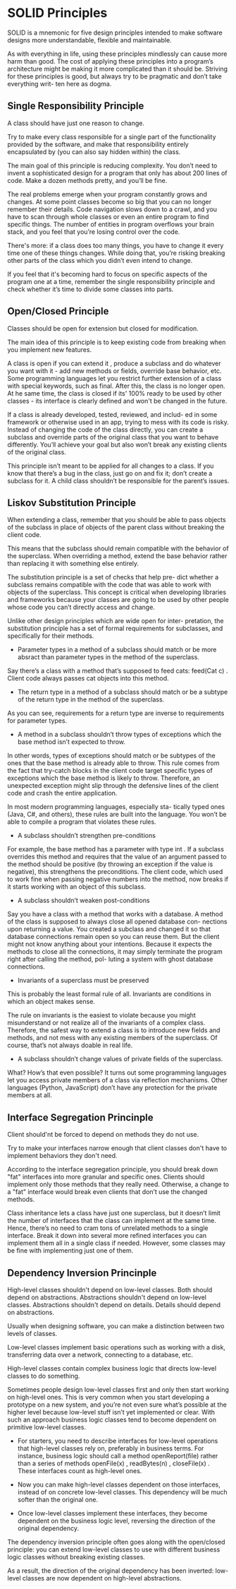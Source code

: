 # SOLID Principles

SOLID is a mnemonic for five design principles intended to make software designs more understandable, flexible and maintainable.

As with everything in life, using these principles mindlessly can cause more harm than good. The cost of applying these principles into a program’s architecture might be making it more complicated than it should be. Striving for these principles is good, but always try to be pragmatic and don’t take everything writ- ten here as dogma.

## Single Responsibility Principle

A class should have just one reason to change.

Try to make every class responsible for a single part of the functionality provided by the software, and make that responsibility entirely encapsulated by (you can also say hidden within) the class.

The main goal of this principle is reducing complexity. You don’t need to invent a sophisticated design for a program that only has about 200 lines of code. Make a dozen methods pretty, and you’ll be fine.

The real problems emerge when your program constantly grows and changes. At some point classes become so big that you can no longer remember their details. Code navigation slows down to a crawl, and you have to scan through whole classes or even an entire program to find specific things. The number of entities in program overflows your brain stack, and you feel that you’re losing control over the code.


There's more: if a class does too many things, you have to change it every time one of these things changes. While doing that, you’re risking breaking other parts of the class which you didn’t even intend to change.

If you feel that it's becoming hard to focus on specific aspects of the program one at a time, remember the single responsibility principle and check whether it’s time to divide some classes into parts.

## Open/Closed Principle

Classes should be open for extension but closed for modification.

The main idea of this principle is to keep existing code from breaking when you implement new features.

A class is open if you can extend it , produce a subclass and do whatever you want with it - add new methods or fields,
override base behavior, etc. Some programming languages let you restrict further extension of a class with special keywords, such as final. After this, the class is no longer open. At he same time, the class is closed if its' 100% ready to be used by other classes - its interface is clearly defined and won't be changed in the future.

If a class is already developed, tested, reviewed, and includ- ed in some framework or otherwise used in an app, trying to mess with its code is risky. Instead of changing the code of the class directly, you can create a subclass and override parts of the original class that you want to behave differently. You’ll achieve your goal but also won’t break any existing clients of the original class.

This principle isn’t meant to be applied for all changes to a class. If you know that there’s a bug in the class, just go on and fix it; don’t create a subclass for it. A child class shouldn’t be responsible for the parent’s issues.

## Liskov Substitution Principle

When extending a class, remember that you should be able to pass objects of the subclass in place of objects of the parent class without breaking the client code.

This means that the subclass should remain compatible with the behavior of the superclass. When overriding a method, extend the base behavior rather than replacing it with something else entirely.

The substitution principle is a set of checks that help pre- dict whether a subclass remains compatible with the code that was able to work with objects of the superclass. This concept is critical when developing libraries and frameworks because your classes are going to be used by other people whose code you can’t directly access and change.


Unlike other design principles which are wide open for inter- pretation, the substitution principle has a set of formal requirements for subclasses, and specifically for their methods.

- Parameter types in a method of a subclass should match or be more absract than parameter types in the method of the superclass.

Say there’s a class with a method that’s supposed to feed cats: feed(Cat c) . Client code always passes cat objects into this method.

- The return type in a method of a subclass should match or be a subtype of the return type in the method of the superclass.

As you can see, requirements for a return type are inverse to requirements for parameter types.

- A method in a subclass shouldn’t throw types of exceptions which the base method isn’t expected to throw.

In other words, types of exceptions should match or be subtypes of the ones that the base method is already able to throw. This rule comes from the fact that try-catch blocks in the client code target specific types of exceptions which the base method is likely to throw. Therefore, an unexpected exception might slip through the defensive lines of the client code and crash the entire application.

In most modern programming languages, especially sta- tically typed ones (Java, C#, and others), these rules are built into the language. You won’t be able to compile a program that violates these rules.

- A subclass shouldn’t strengthen pre-conditions

For example, the base method has a parameter with type int . If a subclass overrides this method and requires that the value of an argument passed to the method should be positive (by throwing an exception if the value is negative), this strengthens the preconditions. The client code, which used to work fine when passing negative numbers into the method, now breaks if it starts working with an object of this subclass.

- A subclass shouldn’t weaken post-conditions

Say you have a class with a method that works with a database. A method of the class is supposed to always close all opened database con- nections upon returning a value.
You created a subclass and changed it so that database connections remain open so you can reuse them. But the client might not know anything about your intentions. Because it expects the methods to close all the connections, it may simply terminate the program right after calling the method, pol- luting a system with ghost database connections.

- Invariants of a superclass must be preserved

This is probably the least formal rule of all. Invariants are conditions in which an object makes sense.

The rule on invariants is the easiest to violate because you might misunderstand or not realize all of the invariants of a complex class. Therefore, the safest way to extend a class is to introduce new fields and methods, and not mess with any existing members of the superclass. Of course, that’s not always doable in real life.

- A subclass shouldn’t change values of private fields of the superclass.

What? How’s that even possible? It turns out some programming languages let you access private members of a class via reflection mechanisms. Other languages (Python, JavaScript) don’t have any protection for the private members at all.

## Interface Segregation Princinple

Client should'nt be forced to depend on methods they do not use.

Try to make your interfaces narrow enough that client classes don't have to implement behaviors they don't need.

According to the interface segregation principle, you should break down "fat" interfaces into more granular and specific ones. Clients should implement only those methods that they really need. Otherwise, a change to a "fat" interface would break even clients that don’t use the changed methods.


Class inheritance lets a class have just one superclass, but it doesn’t limit the number of interfaces that the class can implement at the same time. Hence, there’s no need to cram tons of unrelated methods to a single interface.
Break it down into several more refined interfaces you can implement them all in a single class if needed. However, some classes may be fine with implementing just one of them.

## Dependency Inversion Princinple

High-level classes shouldn't depend on low-level classes. Both should depend on abstractions. Abstractions shouldn't depend on low-level classes. Abstractions shouldn't depend on details. Details should depend on abstractions.

Usually when designing software, you can make a distinction between two levels of classes.

Low-level classes implement basic operations such as working with a disk, transferring data over a network, connecting to a database, etc.

High-level classes contain complex business logic that directs low-level classes to do something.

Sometimes people design low-level classes first and only then start working on high-level ones. This is very common when you start developing a prototype on a new system, and you’re not even sure what’s possible at the higher level because low-level stuff isn’t yet implemented or clear. With such an approach business logic classes tend to become dependent on primitive low-level classes.

- For starters, you need to describe interfaces for low-level operations that high-level classes rely on, preferably in business terms. For instance, business logic should call a method openReport(file) rather than a series of methods
openFile(x) , readBytes(n) , closeFile(x) . These interfaces count as high-level ones.

- Now you can make high-level classes dependent on those interfaces, instead of on concrete low-level classes. This dependency will be much softer than the original one.

- Once low-level classes implement these interfaces, they become dependent on the business logic level, reversing the direction of the original dependency.

The dependency inversion principle often goes along with the open/closed principle: you can extend low-level classes to use with different business logic classes without breaking existing classes.

As a result, the direction of the original dependency has been inverted: low-level classes are now dependent on high-level abstractions.
